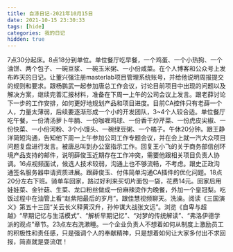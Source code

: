 ```yaml
---
title: 自涤日记-2021年10月15日
date: 2021-10-15 23:30:33
tags: [hide]
categories: 我的日记
hidden: true
---
```

7点30分起床。8点18分到单位。单位餐厅吃早餐，一个鸡蛋、一个小热狗、一个油饼、两个包子、一碗豆浆、一碗玉米粥、一小份咸菜。在个人博客和公众号上发布昨天的日记。让董兴强注册masterlab项目管理系统账号，并给他说明周报提交的规则和要求。跟杨鹏武一起参加唐总工作会议，讨论目前项目中出现的问题以及解决方案，继续完善汇报材料，准备在下周一上午的公司会议上发言。跟老薛讨论下一步的工作安排，如何更好地规划产品和项目进度。目前CA控件只有老薛一个人，力量太薄弱，后续要逐渐形成一个小的开发团队，3~4个人较合适。单位餐厅吃午餐，一份清汤萝卜牛腩、一份咖喱鸡球、一份香干炒芹菜、一份虎皮尖椒、一份快菜、一小份河粉、3个小馒头、一碗绿豆粥、一个橘子。午休20分钟。跟王静洋简短沟通，告知他下周一上午参加公司工作专题会议，并在会上就一汽大众项目问题复盘进行发言。被唐总叫到办公室指示工作。回复王小飞的关于商务部信创环境产品支持的邮件，说明薛俊玉近期存在工作冲突，需要他跟相关项目负责人协调。16点视频面试，候选人技术较弱，沟通上也不够流畅，不考虑。跟史正政沟通签名服务器申请资质进展。跟薛俊玉、付伟简单沟通CA插件的优化问题。18点20分左右下班。骑单车回家，路过好利来买切片面包一袋，花费14元。回家后用娃娃菜、金针菇、生菜、龙口粉丝做成一份麻辣烫作为晚餐，外加一个皇冠梨。吃饭过程中在油管上看“赵紫阳最后的岁月”。跟佳慧视频聊天。洗澡。阅读《三国演义》第五十三回“关云长义释黄汉升，孙仲谋大战张文远”。浏览《自卑与超越》“早期记忆与生活模式”、“解析早期记忆”、“对梦的传统解读”、“弗洛伊德学派的观点”章节。23点左右洗漱睡。一个企业负责人不想着如何从制度上激励员工的积极性和责任感，只是强调个人的奉献精神，只是想着如何让大家多付出不求回报，简直就是耍流氓！